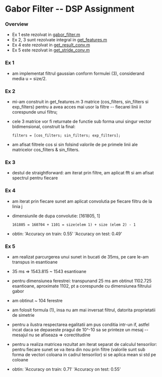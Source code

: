 # Gabor Filter -- DSP Assignment

### Overview
- Ex 1 este rezolvat in [gabor_filter.m](gabor_filter.m)
- Ex 2, 3 sunt rezolvate integral in [get_features.m](get_features.m)
- Ex 4 este rezolvat in [get_result_conv.m](get_result_conv.m)
- Ex 5 este rezolvat in [get_stride_conv.m](get_stride_conv.m)

### Ex 1
- am implementat filtrul gaussian conform formulei (3), considerand media u = size/2.

### Ex 2
- mi-am construit in get_features.m 3 matrice (cos_filters, sin_filters si exp_filters) pentru a avea acces mai usor la filtre -- fiecarei linii ii corespunde unui filtru;
- cele 3 matrice vor fi returnate de functie sub forma unui singur vector bidimensional, construit la final:

	`filters = [cos_filters; sin_filters; exp_filters];`

- am afisat filtrele cos si sin folsind valorile de pe primele linii ale matricelor cos_filters & sin_filters.

### Ex 3
- destul de straightforward: am iterat prin filtre, am aplicat fft si am afisat spectrul pentru fiecare 
	
### Ex 4
- am iterat prin fiecare sunet am aplicat convolutia pe fiecare filtru de la linia j
- dimensiunile de dupa convolutie: [161805, 1] 

	`161805 = 160704 + 1101 = size(elem 1) + size (elem 2) - 1`

- obtin: 
	'Accuracy on train: 0.55'
	'Accuracy on test: 0.49'

### Ex 5
- am realizat parcurgerea unui sunet in bucati de 35ms, pe care le-am transpus in esantioane 
- 35 ms => 1543.815 ~ 1543 esantioane

- pentru dimensiunea ferestrei: transpunand 25 ms am obtinut 1102.725 esantioane, aproximate 1102, pt a corespunde cu dimensiunea filtrului gabor
- am obtinut ~ 104 ferestre 
- am folosit formula (1), insa nu am mai inversat filtrul, datorita proprietatii de simetrie
- pentru a ilustra respectarea egalitatii am pus conditia intr-un if, astfel incat daca se depaseste pragul de 10^-10 sa se printeze un mesaj -- mesajul nu se afiseaza => corectitudine
- pentru a realiza matricea rezultat am iterat separat de calculul tensorilor: pentru fiecare sunet se va itera din nou prin filtre (valorile sunt sub forma de vectori coloana in cadrul tensorilor) si se aplica mean si std pe coloane 	

- obtin: 
	'Accuracy on train: 0.71'
	'Accuracy on test: 0.55'
